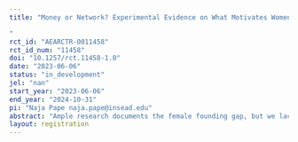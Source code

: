 ```yaml
---
title: "Money or Network? Experimental Evidence on What Motivates Women to Enter Entrepreneurship
"
rct_id: "AEARCTR-0011458"
rct_id_num: "11458"
doi: "10.1257/rct.11458-1.0"
date: "2023-06-06"
status: "in_development"
jel: "nan"
start_year: "2023-06-06"
end_year: "2024-10-31"
pi: "Naja Pape naja.pape@insead.edu"
abstract: "Ample research documents the female founding gap, but we lack a thorough understanding of the reasons for this gap and of potential solutions to reduce it. We examine two main structural constraints that may prevent women from taking the first steps towards entrepreneurship: access to finance and access to a relevant network, and investigate to what extent these constraints play a role in the decision to enter entrepreneurship. We use a randomized recruitment campaign for an incubation program– a common first step towards entrepreneurship – to run a field experiment. Through the experiment, we test the impact of informational messaging treatments focused on getting access to finance vs. access to network on the decisions of women to apply for the program and complete it. In addition, we examine if this variation in messages results in different types of women applying for and completing the program. We expect findings from the experiment to uncover mechanisms that help explain the existence of a female founding gap at the entry stage and suggest remedies to it. A deeper understanding of the drivers behind the low rates of entry of female founders into entrepreneurship is not only important from a scholarly perspective, but it also has critical implications for policies and programs promoting entrepreneurship and the participation of historically underrepresented groups.    "
layout: registration
---
```


